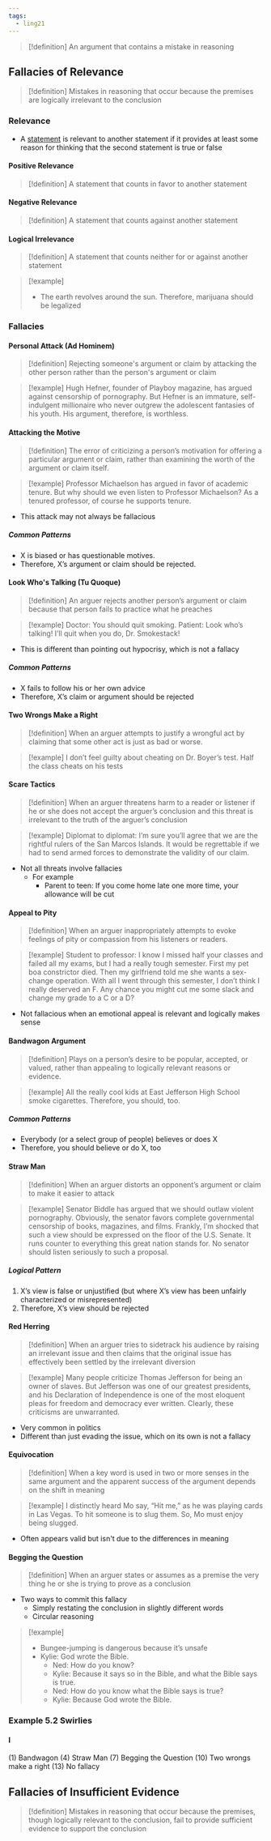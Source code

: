 ```yaml
---
tags:
  - ling21
---
```

>[!definition]
>An argument that contains a mistake in reasoning
## Fallacies of Relevance
>[!definition]
>Mistakes in reasoning that occur because the premises are logically irrelevant to the conclusion
### Relevance
- A [statement](Recognizing%20Arguments.md#Statements) is relevant to another statement if it provides at least some reason for thinking that the second statement is true or false
#### Positive Relevance
>[!definition]
>A statement that counts in favor to another statement
#### Negative Relevance
>[!definition]
>A statement that counts against another statement
#### Logical Irrelevance
>[!definition]
>A statement that counts neither for or against another statement

>[!example]
>- The earth revolves around the sun. Therefore, marijuana should be legalized
### Fallacies
#### Personal Attack (Ad Hominem)
>[!definition]
>Rejecting someone's argument or claim by attacking the other person rather than the person's argument or claim

>[!example]
>Hugh Hefner, founder of Playboy magazine, has argued against censorship of pornography. But Hefner is an immature, self-indulgent millionaire who never outgrew the adolescent fantasies of his youth. His argument, therefore, is worthless.
#### Attacking the Motive
>[!definition]
>The error of criticizing a person’s motivation for offering a particular argument or claim, rather than examining the worth of the argument or claim itself.

>[!example]
>Professor Michaelson has argued in favor of academic tenure. But why should we even listen to Professor Michaelson? As a tenured professor, of course he supports tenure.
- This attack may not always be fallacious
##### Common Patterns
- X is biased or has questionable motives.
- Therefore, X’s argument or claim should be rejected.
#### Look Who's  Talking (Tu Quoque)
>[!definition]
>An arguer rejects another person’s argument or claim because that person fails to practice what he preaches

>[!example]
>Doctor: You should quit smoking.
>Patient: Look who’s talking! I’ll quit when you do, Dr. Smokestack!
- This is different than pointing out hypocrisy, which is not a fallacy
##### Common Patterns
- X fails to follow his or her own advice
- Therefore, X’s claim or argument should be rejected
#### Two Wrongs Make a Right
>[!definition]
>When an arguer attempts to justify a wrongful act by claiming that some other act is just as bad or worse.

>[!example]
>I don’t feel guilty about cheating on Dr. Boyer’s test. Half the class cheats on his tests
#### Scare Tactics
>[!definition]
>When an arguer threatens harm to a reader or listener if he or she does not accept the arguer’s conclusion and this threat is irrelevant to the truth of the arguer’s conclusion

>[!example]
>Diplomat to diplomat: I’m sure you’ll agree that we are the rightful rulers of the San Marcos Islands. It would be regrettable if we had to send armed forces to demonstrate the validity of our claim.

- Not all threats involve fallacies
	- For example
		- Parent to teen: If you come home late one more time, your allowance will be cut
#### Appeal to Pity
>[!definition]
>When an arguer inappropriately attempts to evoke feelings of pity or compassion from his listeners or readers.

>[!example]
>Student to professor: I know I missed half your classes and failed all my  exams, but I had a really tough semester. First my pet boa constrictor died. Then my girlfriend told me she wants a sex-change operation. With all I went through this semester, I don’t think I really deserved an F. Any chance you might cut me some slack and change my grade to a C or a D?

- Not fallacious when an emotional appeal is relevant and logically makes sense
#### Bandwagon Argument
>[!definition]
>Plays on a person’s desire to be popular, accepted, or valued, rather than appealing to logically relevant reasons or evidence.

>[!example]
>All the really cool kids at East Jefferson High School smoke cigarettes. Therefore, you should, too.
##### Common Patterns
- Everybody (or a select group of people) believes or does X
- Therefore, you should believe or do X, too
#### Straw Man
>[!definition]
>When an arguer distorts an opponent’s argument or claim to make it easier to attack

>[!example]
>Senator Biddle has argued that we should outlaw violent pornography. Obviously, the senator favors complete governmental censorship of books, magazines, and films. Frankly, I’m shocked that such a view should be expressed on the floor of the U.S. Senate. It runs counter to everything this great nation stands for. No senator should listen seriously to such a proposal.
##### Logical Pattern
1. X’s view is false or unjustified (but where X’s view has been unfairly characterized or misrepresented)
2. Therefore, X’s view should be rejected
#### Red Herring
>[!definition]
>When an arguer tries to sidetrack his audience by raising an irrelevant issue and then claims that the original issue has effectively been settled by the irrelevant diversion

>[!example]
>Many people criticize Thomas Jefferson for being an owner of slaves. But Jefferson was one of our greatest presidents, and his Declaration of Independence is one of the most eloquent pleas for freedom and democracy ever written. Clearly, these criticisms are unwarranted.
- Very common in politics
- Different than just evading the issue, which on its own is not a fallacy
#### Equivocation
>[!definition]
>When a key word is used in two or more senses in the same argument and the apparent success of the argument depends on the shift in meaning

>[!example]
>I distinctly heard Mo say, “Hit me,” as he was playing cards in Las Vegas. To hit someone is to slug them. So, Mo must enjoy being slugged.
- Often appears valid but isn't due to the differences in meaning
#### Begging the Question
>[!definition]
>When an arguer states or assumes as a premise the very thing he or she is trying to prove as a conclusion

- Two ways to commit this fallacy
	- Simply restating the conclusion in slightly different words
	- Circular reasoning
>[!example]
>-  Bungee-jumping is dangerous because it’s unsafe
>- Kylie: God wrote the Bible.
>	- Ned: How do you know?
>	- Kylie: Because it says so in the Bible, and what the Bible says is true.
>	- Ned: How do you know what the Bible says is true?
>	- Kylie: Because God wrote the Bible.

### Example 5.2 Swirlies
#### I
(1) Bandwagon
(4) Straw Man
(7) Begging the Question
(10) Two wrongs make a right
(13) No fallacy

## Fallacies of Insufficient Evidence
>[!definition]
>Mistakes in reasoning that occur because the premises, though logically relevant to the conclusion, fail to provide sufficient evidence to support the conclusion
